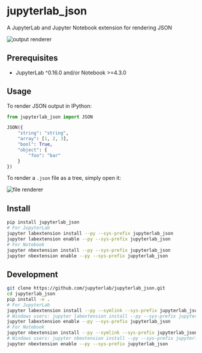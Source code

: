 # jupyterlab_json

A JupyterLab and Jupyter Notebook extension for rendering JSON

![output renderer](http://g.recordit.co/QAsC7YULcY.gif)

## Prerequisites

* JupyterLab ^0.16.0 and/or Notebook >=4.3.0

## Usage

To render JSON output in IPython:

```python
from jupyterlab_json import JSON

JSON({
    "string": "string",
    "array": [1, 2, 3],
    "bool": True,
    "object": {
        "foo": "bar"
    }
})
```

To render a `.json` file as a tree, simply open it:

![file renderer](http://g.recordit.co/cbf0xnQHKn.gif)

## Install

```bash
pip install jupyterlab_json
# For JupyterLab
jupyter labextension install --py --sys-prefix jupyterlab_json
jupyter labextension enable --py --sys-prefix jupyterlab_json
# For Notebook
jupyter nbextension install --py --sys-prefix jupyterlab_json
jupyter nbextension enable --py --sys-prefix jupyterlab_json
```

## Development

```bash
git clone https://github.com/jupyterlab/jupyterlab_json.git
cd jupyterlab_json
pip install -e .
# For JupyterLab
jupyter labextension install --py --symlink --sys-prefix jupyterlab_json
# Windows users: jupyter labextension install --py --sys-prefix jupyterlab_json
jupyter labextension enable --py --sys-prefix jupyterlab_json
# For Notebook
jupyter nbextension install --py --symlink --sys-prefix jupyterlab_json
# Windows users: jupyter nbextension install --py --sys-prefix jupyterlab_json
jupyter nbextension enable --py --sys-prefix jupyterlab_json
```
